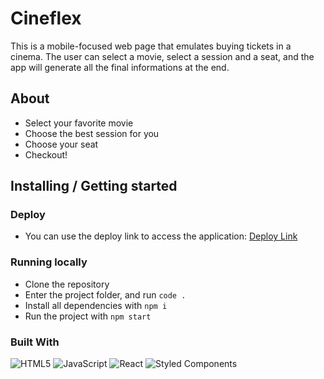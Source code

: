 # Cineflex

This is a mobile-focused web page that emulates buying tickets in a cinema. The user can select a movie, select a session and a seat, and the app will generate all the final informations at the end.

## About

- Select your favorite movie
- Choose the best session for you
- Choose your seat
- Checkout!

## Installing / Getting started

### Deploy

- You can use the deploy link to access the application: [Deploy Link](https://projeto10-cineflex-tundror.vercel.app/)

### Running locally

- Clone the repository
- Enter the project folder, and run `code .`
- Install all dependencies with `npm i`
- Run the project with `npm start`

### Built With
![HTML5](https://img.shields.io/badge/html5-%23E34F26.svg?style=for-the-badge&logo=html5&logoColor=white)
  ![JavaScript](https://img.shields.io/badge/javascript-%23323330.svg?style=for-the-badge&logo=javascript&logoColor=%23F7DF1E)
  ![React](https://img.shields.io/badge/react-%2320232a.svg?style=for-the-badge&logo=react&logoColor=%2361DAFB)
  ![Styled Components](https://img.shields.io/badge/styled--components-DB7093?style=for-the-badge&logo=styled-components&logoColor=white)
